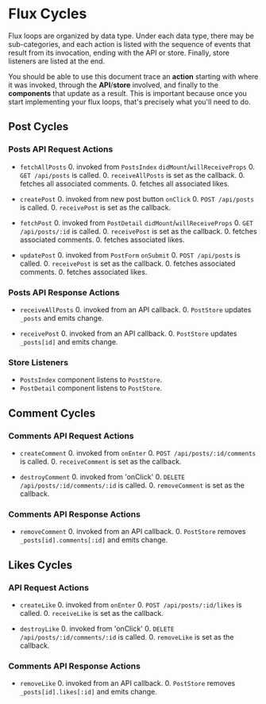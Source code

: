 # Flux Cycles

Flux loops are organized by data type. Under each data type, there may
be sub-categories, and each action is listed with the sequence of events
that result from its invocation, ending with the API or store. Finally,
store listeners are listed at the end.

You should be able to use this document trace an **action** starting
with where it was invoked, through the **API**/**store** involved, and
finally to the **components** that update as a result. This is important
because once you start implementing your flux loops, that's precisely
what you'll need to do.


## Post Cycles

### Posts API Request Actions

* `fetchAllPosts`
  0. invoked from `PostsIndex` `didMount`/`willReceiveProps`
  0. `GET /api/posts` is called.
  0. `receiveAllPosts` is set as the callback.
  0. fetches all associated comments.
  0. fetches all associated likes.

* `createPost`
  0. invoked from new post button `onClick`
  0. `POST /api/posts` is called.
  0. `receivePost` is set as the callback.

* `fetchPost`
  0. invoked from `PostDetail` `didMount`/`willReceiveProps`
  0. `GET /api/posts/:id` is called.
  0. `receivePost` is set as the callback.
  0. fetches associated comments.
  0. fetches associated likes.

* `updatePost`
  0. invoked from `PostForm` `onSubmit`
  0. `POST /api/posts` is called.
  0. `receivePost` is set as the callback.
  0. fetches associated comments.
  0. fetches associated likes.

### Posts API Response Actions

* `receiveAllPosts`
  0. invoked from an API callback.
  0. `PostStore` updates `_posts` and emits change.

* `receivePost`
  0. invoked from an API callback.
  0. `PostStore` updates `_posts[id]` and emits change.

### Store Listeners

* `PostsIndex` component listens to `PostStore`.
* `PostDetail` component listens to `PostStore`.


## Comment Cycles

### Comments API Request Actions

* `createComment`
  0. invoked from `onEnter`
  0. `POST /api/posts/:id/comments` is called.
  0. `receiveComment` is set as the callback.

* `destroyComment`
  0. invoked from 'onClick'
  0. `DELETE /api/posts/:id/comments/:id` is called.
  0. `removeComment` is set as the callback.

### Comments API Response Actions

* `removeComment`
  0. invoked from an API callback.
  0. `PostStore` removes `_posts[id].comments[:id]` and emits change.


## Likes Cycles

###  API Request Actions

* `createLike`
  0. invoked from `onEnter`
  0. `POST /api/posts/:id/likes` is called.
  0. `receiveLike` is set as the callback.

* `destroyLike`
  0. invoked from 'onClick'
  0. `DELETE /api/posts/:id/comments/:id` is called.
  0. `removeLike` is set as the callback.

### Comments API Response Actions

* `removeLike`
  0. invoked from an API callback.
  0. `PostStore` removes `_posts[id].likes[:id]` and emits change.